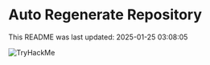 # Auto Regenerate Repository

This README was last updated: 2025-01-25 03:08:05

 ![TryHackMe](https://tryhackme.com/badge/533634)